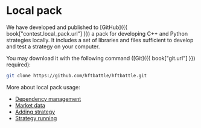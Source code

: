 # Local pack

We have developed and published to [GitHub]({{ book["contest.local_pack.url"] }}) a pack for developing C++ and Python strategies locally.
It includes a set of libraries and files sufficient to develop and test a strategy on your computer.

You may download it with the following command ([Git]({{ book["git.url"] }}) required):

```bash
git clone https://github.com/hftbattle/hftbattle.git
```

More about local pack usage:

- [Dependency management](requirements.md)
- [Market data](data.md)
- [Adding strategy](add_strategy.md)
- [Strategy running](run_strategy.md)
